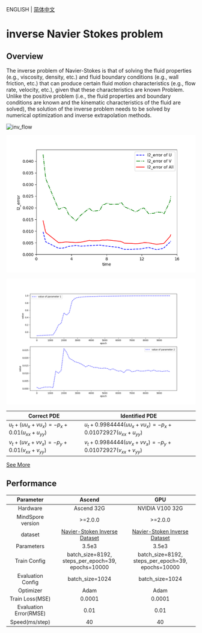 ENGLISH | [简体中文](README_CN.md)

# inverse Navier Stokes problem

## Overview

The inverse problem of Navier-Stokes is that of solving the fluid properties (e.g., viscosity, density, etc.) and fluid boundary conditions (e.g., wall friction, etc.) that can produce certain fluid motion characteristics (e.g., flow rate, velocity, etc.), given that these characteristics are known Problem. Unlike the positive problem (i.e., the fluid properties and boundary conditions are known and the kinematic characteristics of the fluid are solved), the solution of the inverse problem needs to be solved by numerical optimization and inverse extrapolation methods.

![inv_flow](images/FlowField_10000.gif)

![Time Error](images/TimeError_10000.png)

![Parameter](images/Parameter.png)

|Correct PDE|Identified PDE|
|  ----  | ----  |
|$u_t + (u u_x + v u_x) = - p_x + 0.01(u_{xx} + u_{yy})$|$u_t + 0.9984444 (u u_x + v u_x) = - p_x + 0.01072927(u_{xx} + u_{yy})$|
|$v_t + (u v_x + v v_x) = - p_y + 0.01(v_{xx} + v_{yy})$|$v_t + 0.9984444 (u v_x + v v_x) = - p_y + 0.01072927(v_{xx} + v_{yy})$|

[See More](https://gitee.com/mindspore/mindscience/blob/master/MindFlow/applications/physics_driven/navier_stokes/cylinder_flow_inverse/navier_stokes_inverse_CN.ipynb)

## Performance

| Parameter               | Ascend               | GPU                |
|:----------------------:|:--------------------------:|:---------------:|
| Hardware                | Ascend 32G           | NVIDIA V100 32G    |
| MindSpore version       | >=2.0.0                | >=2.0.0                   |
| dataset                 | [Navier-Stoken Inverse Dataset](https://download-mindspore.osinfra.cn/mindscience/mindflow/dataset/applications/physics_driven/inverse_navier_stokes/)      | [Navier-Stoken Inverse Dataset](https://download-mindspore.osinfra.cn/mindscience/mindflow/dataset/applications/physics_driven/inverse_navier_stokes/)                   |
| Parameters              | 3.5e3                  | 3.5e3                   |
| Train Config            | batch_size=8192, steps_per_epoch=39, epochs=10000 | batch_size=8192, steps_per_epoch=39, epochs=10000 |
| Evaluation Config       | batch_size=1024      | batch_size=1024               |
| Optimizer               | Adam                 | Adam                   |
| Train Loss(MSE)         | 0.0001               | 0.0001             |
| Evaluation Error(RMSE)  | 0.01                 | 0.01              |
| Speed(ms/step)          | 40                   | 40                |